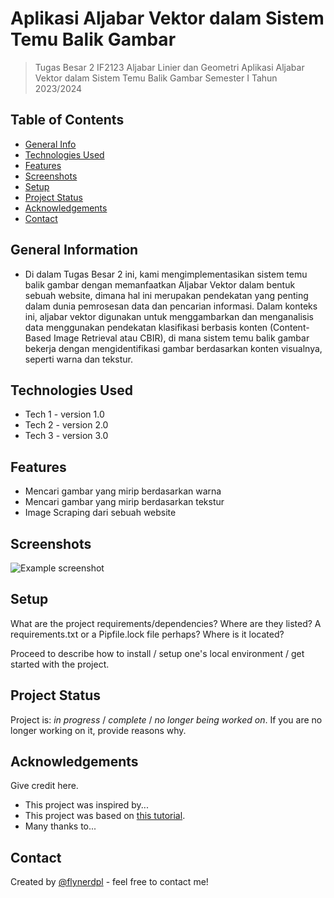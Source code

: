 # Aplikasi Aljabar Vektor dalam Sistem Temu Balik Gambar
> Tugas Besar 2 IF2123 Aljabar Linier dan Geometri
Aplikasi Aljabar Vektor dalam Sistem Temu Balik Gambar
Semester I Tahun 2023/2024

## Table of Contents
* [General Info](#general-information)
* [Technologies Used](#technologies-used)
* [Features](#features)
* [Screenshots](#screenshots)
* [Setup](#setup)
* [Project Status](#project-status)
* [Acknowledgements](#acknowledgements)
* [Contact](#contact)
<!-- * [License](#license) -->


## General Information
- Di dalam Tugas Besar 2 ini, kami mengimplementasikan sistem temu balik gambar dengan memanfaatkan Aljabar Vektor dalam bentuk sebuah website, dimana hal ini merupakan pendekatan yang penting dalam dunia pemrosesan data dan pencarian informasi. Dalam konteks ini, aljabar vektor digunakan untuk menggambarkan dan menganalisis data menggunakan pendekatan klasifikasi berbasis konten (Content-Based Image Retrieval atau CBIR), di mana sistem temu balik gambar bekerja dengan mengidentifikasi gambar berdasarkan konten visualnya, seperti warna dan tekstur.


## Technologies Used
- Tech 1 - version 1.0
- Tech 2 - version 2.0
- Tech 3 - version 3.0


## Features
- Mencari gambar yang mirip berdasarkan warna
- Mencari gambar yang mirip berdasarkan tekstur
- Image Scraping dari sebuah website


## Screenshots
![Example screenshot](./img/screenshot.png)
<!-- If you have screenshots you'd like to share, include them here. -->


## Setup
What are the project requirements/dependencies? Where are they listed? A requirements.txt or a Pipfile.lock file perhaps? Where is it located?

Proceed to describe how to install / setup one's local environment / get started with the project.



## Project Status
Project is: _in progress_ / _complete_ / _no longer being worked on_. If you are no longer working on it, provide reasons why.



## Acknowledgements
Give credit here.
- This project was inspired by...
- This project was based on [this tutorial](https://www.example.com).
- Many thanks to...


## Contact
Created by [@flynerdpl](https://www.flynerd.pl/) - feel free to contact me!


<!-- Optional -->
<!-- ## License -->
<!-- This project is open source and available under the [... License](). -->

<!-- You don't have to include all sections - just the one's relevant to your project -->
